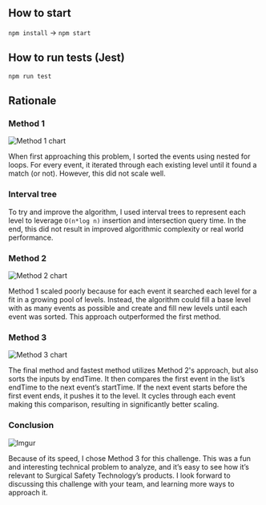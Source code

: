 ## How to start

`npm install` →
`npm start`

## How to run tests (Jest)

`npm run test`

## Rationale

### Method 1

![Method 1 chart](https://i.imgur.com/5IJ6yt0.png)

When first approaching this problem, I sorted the events using nested for loops. For every event, it iterated through each existing level until it found a match (or not). However, this did not scale well.

### Interval tree

To try and improve the algorithm, I used interval trees to represent each level to leverage `O(n*log n)` insertion and intersection query time. In the end, this did not result in improved algorithmic complexity or real world performance.

### Method 2

![Method 2 chart](https://i.imgur.com/qvjF2Dx.png)

Method 1 scaled poorly because for each event it searched each level for a fit in a growing pool of levels. Instead, the algorithm could fill a base level with as many events as possible and create and fill new levels until each event was sorted. This approach outperformed the first method.

### Method 3

![Method 3 chart](https://i.imgur.com/2YF9kem.png)

The final method and fastest method utilizes Method 2's approach, but also sorts the inputs by endTime. It then compares the first event in the list’s endTime to the next event’s startTime. If the next event starts before the first event ends, it pushes it to the level. It cycles through each event making this comparison, resulting in significantly better scaling.

### Conclusion

![Imgur](https://i.imgur.com/3ilmdbP.png)

Because of its speed, I chose Method 3 for this challenge. This was a fun and interesting technical problem to analyze, and it’s easy to see how it’s relevant to Surgical Safety Technology’s products. I look forward to discussing this challenge with your team, and learning more ways to approach it.




